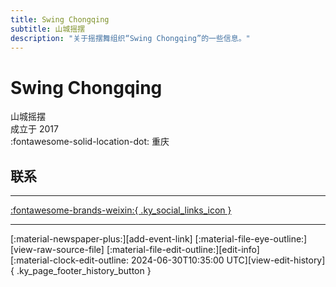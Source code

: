 ```yaml
---
title: Swing Chongqing
subtitle: 山城摇摆
description: "关于摇摆舞组织“Swing Chongqing”的一些信息。"
---
```


# Swing Chongqing

山城摇摆  
成立于 2017  
:fontawesome-solid-location-dot: 重庆  


## 联系


---

 [:fontawesome-brands-weixin:{ .ky_social_links_icon }](# "山城摇摆SwingChongqing")

---

<div class="ky_page_footer" markdown>
<div class="ky_page_footer_trailing" markdown="span">
[:material-newspaper-plus:][add-event-link]
[:material-file-eye-outline:][view-raw-source-file]
[:material-file-edit-outline:][edit-info]
</div>
<div class="ky_page_footer_leading" markdown="span">
[:material-clock-edit-outline: 2024-06-30T10:35:00 UTC][view-edit-history]{ .ky_page_footer_history_button }
</div>
</div>

[add-event-link]: https://github.com/swingdance/events/issues/new?assignees=&labels=add+event&projects=&template=02-add_entity.yml&title=Add%20Event%3A%20zh_CN%20%E2%80%A2%20%3CName%3E&region=zh_CN&province=Chongqing&city=Chongqing&org_id=swing-chong-qing "添加活动"
[view-raw-source-file]: https://github.com/swingdance/orgs/blob/main/zh_CN/swing-chong-qing.json "查看原始源文件"
[edit-info]: https://github.com/swingdance/orgs/issues/new?assignees=&labels=update+org&projects=&template=03-update_entity.yml&title=Update%20Org%3A%20zh_CN%20%E2%80%A2%20Swing%20Chongqing&region=zh_CN&id=swing-chong-qing&name=Swing%20Chongqing "编辑信息"

[view-edit-history]: https://github.com/swingdance/orgs/commits/main/zh_CN/swing-chong-qing.json "查看编辑历史"

